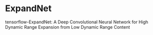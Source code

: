 # ExpandNet
tensorflow-ExpandNet: A Deep Convolutional Neural Network for High Dynamic Range Expansion from Low Dynamic Range Content
